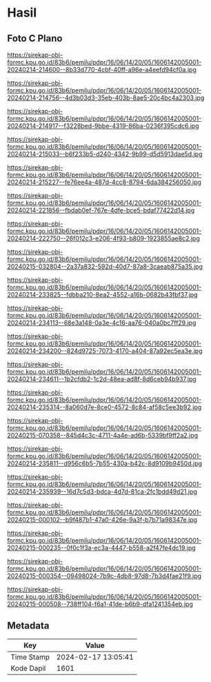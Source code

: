# Hasil

## Foto C Plano

https://sirekap-obj-formc.kpu.go.id/83b6/pemilu/pdpr/16/06/14/20/05/1606142005001-20240214-214600--8b33d770-4cbf-40ff-a96e-a4eefd94cf0a.jpg

https://sirekap-obj-formc.kpu.go.id/83b6/pemilu/pdpr/16/06/14/20/05/1606142005001-20240214-214756--4d3b03d3-35eb-403b-8ae5-20c4bc4a2303.jpg

https://sirekap-obj-formc.kpu.go.id/83b6/pemilu/pdpr/16/06/14/20/05/1606142005001-20240214-214917--f3228bed-9bbe-4319-86ba-0236f395cdc6.jpg

https://sirekap-obj-formc.kpu.go.id/83b6/pemilu/pdpr/16/06/14/20/05/1606142005001-20240214-215033--b6f233b5-d240-4342-9b99-d5d5913dae5d.jpg

https://sirekap-obj-formc.kpu.go.id/83b6/pemilu/pdpr/16/06/14/20/05/1606142005001-20240214-215227--fe76ee4a-487d-4cc8-8794-6da384256050.jpg

https://sirekap-obj-formc.kpu.go.id/83b6/pemilu/pdpr/16/06/14/20/05/1606142005001-20240214-221856--fbdab0ef-767e-4dfe-bce5-bdaf77422d14.jpg

https://sirekap-obj-formc.kpu.go.id/83b6/pemilu/pdpr/16/06/14/20/05/1606142005001-20240214-222750--26f012c3-e206-4f93-b809-1923855ae8c2.jpg

https://sirekap-obj-formc.kpu.go.id/83b6/pemilu/pdpr/16/06/14/20/05/1606142005001-20240215-032804--2a37a832-592d-40d7-87a8-3caeab875a35.jpg

https://sirekap-obj-formc.kpu.go.id/83b6/pemilu/pdpr/16/06/14/20/05/1606142005001-20240214-233825--fdbba210-8ea2-4552-a16b-0682b43fbf37.jpg

https://sirekap-obj-formc.kpu.go.id/83b6/pemilu/pdpr/16/06/14/20/05/1606142005001-20240214-234113--68e3a148-0a3e-4c16-aa76-040a0bc7ff29.jpg

https://sirekap-obj-formc.kpu.go.id/83b6/pemilu/pdpr/16/06/14/20/05/1606142005001-20240214-234200--824d9725-7073-4170-a404-87a92ec5ea3e.jpg

https://sirekap-obj-formc.kpu.go.id/83b6/pemilu/pdpr/16/06/14/20/05/1606142005001-20240214-234611--1b2cfdb2-1c2d-48ea-ad8f-8d6ceb94b937.jpg

https://sirekap-obj-formc.kpu.go.id/83b6/pemilu/pdpr/16/06/14/20/05/1606142005001-20240214-235314--8a060d7e-8ce0-4572-8c84-af58c5ee3b92.jpg

https://sirekap-obj-formc.kpu.go.id/83b6/pemilu/pdpr/16/06/14/20/05/1606142005001-20240215-070358--845d4c3c-4711-4a4e-ad6b-5339bf9ff2a2.jpg

https://sirekap-obj-formc.kpu.go.id/83b6/pemilu/pdpr/16/06/14/20/05/1606142005001-20240214-235811--d956c6b5-7b55-430a-b42c-8d9109b9450d.jpg

https://sirekap-obj-formc.kpu.go.id/83b6/pemilu/pdpr/16/06/14/20/05/1606142005001-20240214-235939--16d7c5d3-bdca-4d7d-81ca-2fc1bdd49d21.jpg

https://sirekap-obj-formc.kpu.go.id/83b6/pemilu/pdpr/16/06/14/20/05/1606142005001-20240215-000102--b9f487b1-47a0-426e-9a3f-b7b71a98347e.jpg

https://sirekap-obj-formc.kpu.go.id/83b6/pemilu/pdpr/16/06/14/20/05/1606142005001-20240215-000235--0f0c1f3a-ec3a-4447-b558-a2f47fe4dc19.jpg

https://sirekap-obj-formc.kpu.go.id/83b6/pemilu/pdpr/16/06/14/20/05/1606142005001-20240215-000354--09498024-7b9c-4db8-97d8-7b3d4fae21f9.jpg

https://sirekap-obj-formc.kpu.go.id/83b6/pemilu/pdpr/16/06/14/20/05/1606142005001-20240215-000508--738ff104-f6a1-41de-b6b9-dfa1241354eb.jpg


## Metadata

| Key        | Value               |
| ---------- | ------------------- |
| Time Stamp | 2024-02-17 13:05:41 |
| Kode Dapil | 1601                |



